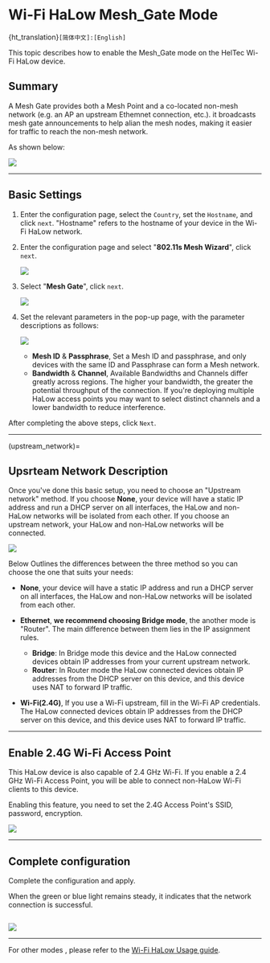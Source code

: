 # Wi-Fi HaLow Mesh_Gate Mode

{ht_translation}`[简体中文]:[English]`

This topic describes how to enable the Mesh_Gate mode on the HelTec Wi-Fi HaLow device.

## Summary
A Mesh Gate provides both a Mesh Point and a co-located non-mesh network (e.g. an AP an upstream Ethemnet connection, etc.). it broadcasts mesh gate announcements to help alian the mesh nodes, making it easier for traffic to reach the non-mesh network.

As shown below:

![](img/mesh_gate/01.png)

------------------------------------

## Basic Settings
1. Enter the configuration page, select the `Country`, set the `Hostname`, and click `next`. "Hostname" refers to the hostname of your device in the Wi-Fi HaLow network.

2. Enter the configuration page and select "**802.11s Mesh Wizard**", click `next`.

   ![](img/mesh_gate/02.png)

3. Select "**Mesh Gate**", click `next`.

   ![](img/mesh_gate/03.png)

4. Set the relevant parameters in the pop-up page, with the parameter descriptions as follows:

   ![](img/mesh_gate/04.png)

   - **Mesh ID** & **Passphrase**, Set a Mesh ID and passphrase, and only devices with the same ID and Passphrase can form a Mesh network.
   - **Bandwidth** & **Channel**, Available Bandwidths and Channels differ greatly across regions. The higher your bandwidth, the greater the potential throughput of the connection. If you're deploying multiple HaLow access points you may want to select distinct channels and a lower bandwidth to reduce interference.

After completing the above steps, click `Next`.

---------------------------

(upstream_network)=
## Upsrteam Network Description
Once you've done this basic setup, you need to choose an "Upstream network" method.
If you choose **None**, your device will have a static IP address and run a DHCP server on all interfaces, the HaLow and non-HaLow networks will be isolated from each other. If you choose an upstream network, your HaLow and non-HaLow networks will be connected.

![](img/ap/07.png)

Below Outlines the differences between the three method so you can choose the one that suits your needs:

- **None**, your device will have a static IP address and run a DHCP server on all interfaces, the HaLow and non-HaLow networks will be isolated from each other.

- **Ethernet**, **we recommend choosing Bridge mode**, the another mode is "Router". The main difference between them lies in the IP assignment rules.

   - **Bridge**: In Bridge mode this device and the HaLow connected devices obtain IP addresses from your current upstream network.
   - **Router**: In Router mode the HaLow connected devices obtain IP addresses from the DHCP server on this device, and this device uses NAT to forward IP traffic.

- **Wi-Fi(2.4G)**, If you use a Wi-Fi upstream, fill in the Wi-Fi AP credentials. The HaLow connected devices obtain IP addresses from the DHCP server on this device, and this device uses NAT to forward IP traffic.

---------------------------

## Enable 2.4G Wi-Fi Access Point
This HaLow device is also capable of 2.4 GHz Wi-Fi. If you enable a 2.4 GHz Wi-Fi Access Point, you will be able to connect non-HaLow Wi-Fi clients to this device.

Enabling this feature, you need to set the 2.4G Access Point's SSID, password, encryption.

![](img/ap/10.png)

------------------------------------------------------
## Complete configuration
Complete the configuration and apply.

When the green or blue light remains steady, it indicates that the network connection is successful.

``` {note} If you selected Ethernet mode, observe the color of your indicator light, it should be blue for USB cable and green for RJ45 cable. If the color of the light does not match the connection of the cable, you will need to change it to the appropriate color by pressing the button.
```

![](img/03.png)

------------------------------------

For other modes , please refer to the [Wi-Fi HaLow Usage guide](https://docs.heltec.org/en/wifi_halow/ht-h7608/index.html#configurantion).

